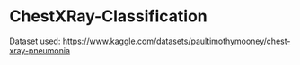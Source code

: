 # ChestXRay-Classification

Dataset used: https://www.kaggle.com/datasets/paultimothymooney/chest-xray-pneumonia
